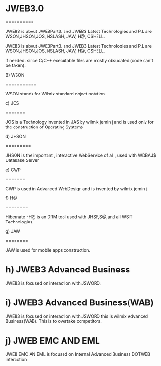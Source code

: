 # JWEB3.0
==========

JWEB3 is about JWEBPart3. and JWEB3 Latest Technologies and P.L are WSON,JHSON,JOS, NSLASH, JAW, H@, CSHELL.

JWEB3 is about JWEBPart3. and JWEB3 Latest Technologies and P.L are WSON,JHSON,JOS, NSLASH, JAW, H@, CSHELL.



 if  needed.  since   C/C++  executable  files   are  mostly  obsucated (code  can't  be  taken).
 
 



 B)  WSON  
 
===========
 
 

WSON  stands  for  Wilmix  standard   object   notation





c) JOS


=======



JOS is a Technology invented in JAS by wilmix jemin j and is used only for the construction of Operating Systems





d) JHSON


=========



JHSON is the important , interactive WebService of all , used with WDBAJ$ Database Server




e) CWP


=======



CWP is used in Advanced WebDesign and is invented by wilmix jemin j




f)  H@

========


Hibernate -H@ is an ORM tool used with JHSF,S@,and all WSIT Technologies.





g) JAW

========


JAW  is  used   for  mobile  apps  construction.

h)  JWEB3  Advanced Business
=================================
JWEB3  is focused  on  interaction  with JSWORD.

i)  JWEB3  Advanced Business(WAB)
=================================
JWEB3  is focused  on  interaction  with JSWORD  this   is wilmix  Advanced Business(WAB).
This is to overtake competitors.

j) JWEB EMC AND EML
=======================

JWEB  EMC  AN  EML  is  focused on  Internal Advanced Business  DOTWEB interaction
